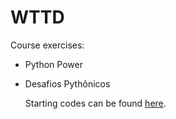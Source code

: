 # WTTD
Course exercises:

* Python Power

* Desafios Pythônicos

    Starting codes can be found [here](https://github.com/henriquebastos/pacote-desafios-pythonicos).
